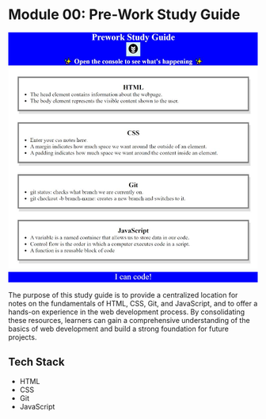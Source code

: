 # Module 00: Pre-Work Study Guide

![Site Screenshot](../public/img/m00_prework_study_guide.jpg)

The purpose of this study guide is to provide a centralized location for notes on the fundamentals of HTML, CSS, Git, and JavaScript, and to offer a hands-on experience in the web development process. By consolidating these resources, learners can gain a comprehensive understanding of the basics of web development and build a strong foundation for future projects.

## Tech Stack
- HTML
- CSS
- Git
- JavaScript